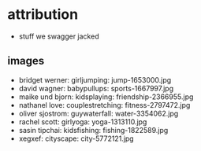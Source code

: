 # attribution

- stuff we swagger jacked

## images

- bridget werner: girljumping: jump-1653000.jpg
- david wagner: babypullups: sports-1667997.jpg
- maike und bjorn: kidsplaying: friendship-2366955.jpg
- nathanel love: couplestretching: fitness-2797472.jpg
- oliver sjostrom: guywaterfall: water-3354062.jpg
- rachel scott: girlyoga: yoga-1313110.jpg
- sasin tipchai: kidsfishing: fishing-1822589.jpg
- xegxef: cityscape: city-5772121.jpg
